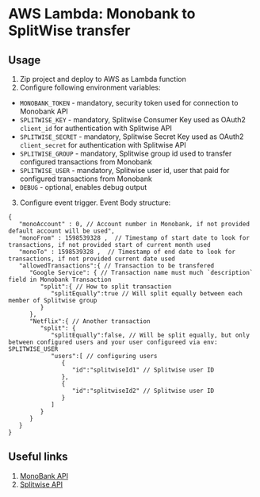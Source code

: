 # AWS Lambda: Monobank to SplitWise transfer

## Usage

1. Zip project and deploy to AWS as Lambda function
2. Configure following environment variables:
 * `MONOBANK_TOKEN` - mandatory, security token used for connection to Monobank API
 * `SPLITWISE_KEY` - mandatory, Splitwise Consumer Key used as OAuth2 `client_id` for authentication with Splitwise API
 * `SPLITWISE_SECRET` - mandatory, Splitwise Secret Key used as OAuth2 `client_secret` for authentication with Splitwise API
 * `SPLITWISE_GROUP` - mandatory, Splitwise group id used to transfer configured transactions from Monobank
 * `SPLITWISE_USER` - mandatory, Splitwise user id, user that paid for configured transactions from Monobank
 * `DEBUG` - optional, enables debug output
3. Configure event trigger. Event Body structure: 
```json5
{ 
   "monoAccount" : 0, // Account number in Monobank, if not provided default account will be used",
   "monoFrom" : 1598539328 ,  // Timestamp of start date to look for transactions, if not provided start of current month used
   "monoTo" : 1598539328 ,  // Timestamp of end date to look for transactions, if not provided current date used
   "allowedTransactions":{ // Transaction to be transfered
      "Google Service": { // Transaction name must much `description` field in Monobank Transaction
         "split":{ // How to split transaction
            "splitEqually":true // Will split equally between each member of Splitwise group
         }
      },
      "Netflix":{ // Another transaction
         "split": {
            "splitEqually":false, // Will be split equally, but only between configured users and your user configureed via env: SPLITWISE_USER 
            "users":[ // configuring users
               {
                  "id":"splitwiseId1" // Splitwise user ID 
               },
               {
                  "id":"splitwiseId2" // Splitwise user ID 
               }
            ]
         }
      }
   }
}
```
## Useful links
1. [MonoBank API](https://api.monobank.ua/docs)
2. [Splitwise API](https://dev.splitwise.com/#introduction)